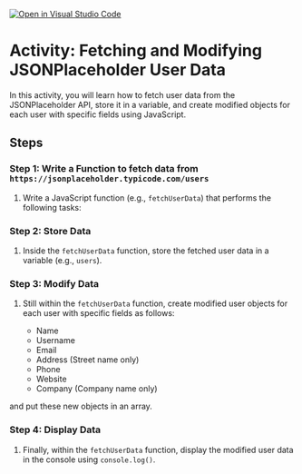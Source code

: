 [![Open in Visual Studio Code](https://classroom.github.com/assets/open-in-vscode-718a45dd9cf7e7f842a935f5ebbe5719a5e09af4491e668f4dbf3b35d5cca122.svg)](https://classroom.github.com/online_ide?assignment_repo_id=12282955&assignment_repo_type=AssignmentRepo)
# Activity: Fetching and Modifying JSONPlaceholder User Data

In this activity, you will learn how to fetch user data from the JSONPlaceholder API, store it in a variable, and create modified objects for each user with specific fields using JavaScript.

## Steps

### Step 1: Write a Function to fetch data from `https://jsonplaceholder.typicode.com/users`

1. Write a JavaScript function (e.g., `fetchUserData`) that performs the following tasks:

### Step 2: Store Data

1. Inside the `fetchUserData` function, store the fetched user data in a variable (e.g., `users`).

### Step 3: Modify Data

1. Still within the `fetchUserData` function, create modified user objects for each user with specific fields as follows:

   - Name
   - Username
   - Email
   - Address (Street name only)
   - Phone
   - Website
   - Company (Company name only)

and put these new objects in an array.

### Step 4: Display Data

1. Finally, within the `fetchUserData` function, display the modified user data in the console using `console.log()`.

